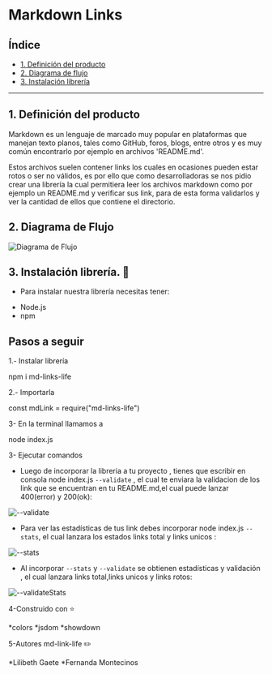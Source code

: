 # Markdown Links

## Índice

* [1. Definición del producto](#1-definicion-del-producto)
* [2. Diagrama de flujo](#2-diagrama-de-flujo)
* [3. Instalación librería](#2-instalacion-libreria)

***

## 1. Definición del producto 
 
Markdown es un lenguaje de marcado muy popular en plataformas que manejan texto planos, tales como GitHub, foros, blogs, entre otros y es muy común encontrarlo por ejemplo en archivos 'README.md'.

Estos archivos suelen contener links los cuales en ocasiones pueden estar rotos o ser no válidos, es por ello que como desarrolladoras se nos pidio crear una librería la cual permitiera leer los archivos markdown como por ejemplo un README.md y verificar sus link, para de esta forma validarlos y ver la cantidad de ellos que contiene el directorio. 

## 2. Diagrama de Flujo 

![Diagrama de Flujo](http://imgfz.com/i/JI3Xaos.png)

## 3. Instalación librería. :wrench: 

* Para instalar nuestra librería necesitas tener:

- Node.js
- npm


## Pasos a seguir

1.- Instalar librería

npm i md-links-life

2.- Importarla 

const mdLink = require("md-links-life")

3- En la terminal llamamos a 

node index.js 

3- Ejecutar comandos 
* Luego de incorporar la libreria a tu proyecto , tienes que escribir en consola 
  node index.js `--validate` , el cual te enviara la validacion de los link que se encuentran en tu README.md,el cual puede lanzar 400(error) y 200(ok):

![--validate](http://imgfz.com/i/0j62DfM.png)

* Para ver las estadísticas de tus link debes incorporar node index.js `--stats`, el cual lanzara los estados links total y links unicos : 

![--stats](http://imgfz.com/i/0vZ1Kuc.png)

* Al incorporar `--stats` y `--validate` se obtienen estadísticas y validación , el cual lanzara links total,links unicos y links rotos:

![--validateStats](http://imgfz.com/i/tCSExTn.png)

4-Construido con :star: 

*colors
*jsdom
*showdown

5-Autores md-link-life :pencil2:

*Lilibeth Gaete
*Fernanda Montecinos

